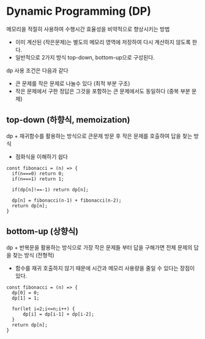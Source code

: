 # Dynamic Programming (DP)

메모리을 적절히 사용하여 수행시간 효율성을 비약적으로 향상시키는 방법

- 이미 계산된 (작은문제)는 별도의 메모리 영역에 저장하여 다시 계산하지 않도록 한다.
- 일반적으로 2가지 방식 top-down, bottom-up으로 구성된다.

dp 사용 조건은 다음과 같다

- 큰 문제를 작은 문제로 나눌수 있다 (최적 부분 구조)
- 작은 문제에서 구한 정답은 그것을 포함하는 큰 문제에서도 동일하다 (중복 부분 문제)

## top-down (하향식, memoization)

dp + 재귀함수를 활용하는 방식으로 큰문제 방문 후 작은 문제를 호출하여 답을 찾는 방식

- 점화식을 이해하기 쉽다

```
const fibonacci = (n) => {
  if(n===0) return 0;
  if(n===1) return 1;

  if(dp[n]!==-1) return dp[n];

  dp[n] = fibonacci(n-1) + fibonacci(n-2);
  return dp[n];
}
```

## bottom-up (상향식)

dp + 반복문을 활용하는 방식으로 가장 작은 문제들 부터 답을 구해가면 전체 문제의 답을 찾는 방식 (전형적)

- 함수를 재귀 호출하지 않기 때문에 시간과 메모리 사용량을 줄일 수 있다는 장점이 있다.

```
const fibonacci = (n) => {
  dp[0] = 0;
  dp[1] = 1;

  for(let i=2;i<=n;i++) {
      dp[i] = dp[i-1] + dp[i-2];
  }
  return dp[n];
}
```
